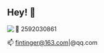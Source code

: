 ## Hey! 🍻


<img align="left" src="https://github-readme-stats.vercel.app/api?username=fintinger&show_icons=true&icon_color=0366d6&text_color=24292e&bg_color=ffffff&hide_title=true" />

🐧 2592030861

📫 fintinger@163.com|@qq.com


